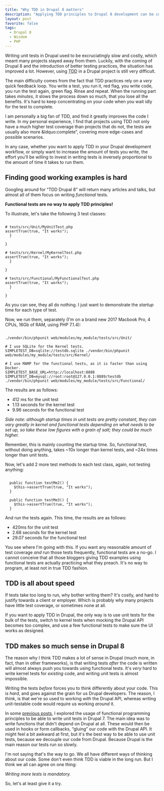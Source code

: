 ```yaml
---
title: "Why TDD in Drupal 8 matters"
description: "Applying TDD principles to Drupal 8 development can be cumbersome, not just because of the time it takes to run tests, but also because of the required infrastructure. And yet, I believe it is crucial for us as a community to shift towards adopting true TDD principles."
layout: post
favorite: false
tags:
  - Drupal 8
  - Wisdom
  - PHP
---
```


Writing unit tests in Drupal used to be excruciatingly slow and costly, which meant many projects stayed away from them. Luckily, with the coming of Drupal 8 and the introduction of better testing practices, the situation has improved a lot. However, using <abbr title="Test Driven Development">TDD</abbr> in a Drupal project is still very difficult.

The main difficulty comes from the fact that TDD practices rely on a _very_ quick feedback loop. You write a test, you run it, red flag, you write code, you run the test again, green flag. Rinse and repeat. When the running part takes _minutes_, it slows the process down so much, that you lose all the benefits. It's hard to keep concentrating on your code when you wait idly for the test to complete.
 
I am personally a big fan of TDD, and find it greatly improves the code I write. In my personal experience, I find that projects using TDD not only have a much higher test coverage than projects that do not, the tests are usually also more &ldquo:complete&rdquo;, covering more edge-cases and possible scenarios.

In any case, whether you want to apply TDD in your Drupal development workflow, or simply want to increase the amount of tests you write, the effort you'll be willing to invest in writing tests is inversely proportional to the amount of time it takes to run them.

## Finding good working examples is hard

Googling around for &ldquo;TDD Drupal 8&rdquo; will return many articles and talks, but almost all of them focus on writing _functional_ tests.

**Functional tests are no way to apply TDD principles!**

To illustrate, let's take the following 3 test classes:

<pre><code class="language-php">
# tests/src/Unit/MyUnitTest.php
<?php

namespace Drupal\my_module\Tests\Unit;

use Drupal\Tests\UnitTestCase;

class MyUnitTest extends UnitTestCase {
  
  public function testMe() {
    $this->assertTrue(true, "It works");
  }

}

# tests/src/Kernel/MyKernelTest.php
<?php

namespace Drupal\my_module\Tests\Kernel;

use Drupal\KernelTests\KernelTestBase;

class MyKernelTest extends KernelTestBase {
  
  public function testMe() {
    $this->assertTrue(true, "It works");
  }

}

# tests/src/Functional/MyFunctionalTest.php
<?php

namespace Drupal\my_module\Tests\Functional;

use Drupal\Tests\BrowserTestBase;

class MyFunctionalTest extends BrowserTestBase {
  
  public function testMe() {
    $this->assertTrue(true, "It works");
  }

}
</code></pre>

As you can see, they all do nothing. I just want to demonstrate the _startup_ time for each type of test.

Now, we run them, separately (I'm on a brand new 2017 Macbook Pro, 4 CPUs, 16Gb of RAM, using PHP 7.1.4):

<pre><code class="language-bash">
./vendor/bin/phpunit web/modules/my_module/tests/src/Unit/

# I use SQLite for the Kernel tests.
SIMPLETEST_DB=sqlite://testdb.sqlite ./vendor/bin/phpunit web/modules/my_module/tests/src/Kernel/

# I use MAMP for the functional tests, as it is faster than using Docker.
SIMPLETEST_BASE_URL=http://localhost:8888 SIMPLETEST_DB=mysql://root:root@127.0.0.1:8889/testdb ./vendor/bin/phpunit web/modules/my_module/tests/src/Functional/
</code></pre>

The results are as follows:

* 412 ms for the unit test
* 1.13 seconds for the kernel test
* 9.96 seconds for the functional test

_Side note: although startup times in unit tests are pretty constant, they can vary greatly in kernel and functional tests depending on what needs to be set up, so take these low figures with a grain of salt; they could be much higher._

Remember, this is mainly counting the startup time. So, functional test, without doing anything, takes ~10x longer than kernel tests, and ~24x times longer than unit tests.

Now, let's add 2 more test methods to each test class, again, not testing anything:

<pre><code class="language-php">
  public function testMe2() {
    $this->assertTrue(true, "It works");
  }
  
  public function testMe3() {
    $this->assertTrue(true, "It works");
  }
</code></pre>

And run the tests again. This time, the results are as follows:

* 420ms for the unit test
* 2.68 seconds for the kernel test
* 29.07 seconds for the functional test

You see where I'm going with this. If you want any reasonable amount of test coverage _and_ run those tests frequently, functional tests are a no-go. I cannot conceive that all those bloggers giving TDD examples using functional tests are actually practicing what they preach. It's no way to program, at least not in true TDD fashion. 

## TDD is all about speed

If tests take too long to run, why bother writing them? It's costly, and hard to justify towards a client or employer. Which is probably why many projects have little test coverage, or sometimes none at all.

If you want to apply TDD in Drupal, the only way is to use unit tests for the bulk of the tests, switch to kernel tests when mocking the Drupal API becomes too complex, and use a few functional tests to make sure the UI works as designed.

## TDD makes so much sense in Drupal 8

The reason why I think TDD makes a lot of sense in Drupal (much more, in fact, than in other frameworks), is that writing tests _after_ the code is written will almost always push you towards using functional tests. It's _very_ hard to write kernel tests for _existing_ code, and writing unit tests is almost impossible.

Writing the tests _before_ forces you to think differently about your code. This is _hard_, and goes against the grain for us Drupal developers. The reason, I think, is that we're so used to working _with_ the Drupal API, whereas writing unit-testable code would require us working _around_ it.

In some [previous posts](/lore/2014/07/22/write-testable-code-in-drupal-part-1/), I explored the usage of functional programming principles to be able to write unit tests in Drupal 7. The main idea was to write functions that didn't depend on Drupal at all. These would then be used in hooks or form callbacks, &ldquo;gluing&rdquo; our code with the Drupal API. It might feel a bit awkward at first, but it's the best way to be able to use unit tests, because we decouple our code from Drupal. Because Drupal is the main reason our tests run so slowly.

I'm not saying that's the way to go. We all have different ways of thinking about our code. Some don't even think TDD is viable in the long run. But I think we all can agree on one thing:

_Writing more tests is mandatory._

So, let's at least give it a try.

